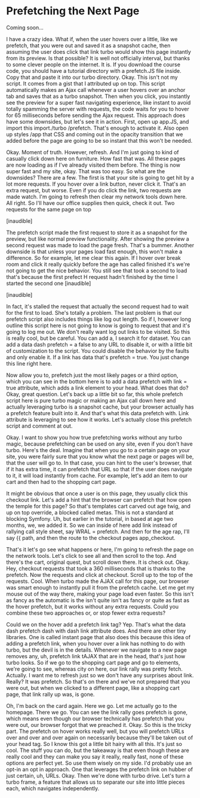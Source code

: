 # Prefetching the Next Page

Coming soon...

I have a crazy idea. What if, when the user hovers over a little, like we prefetch,
that you were out and saved it as a snapshot cache, then assuming the user does click
that link turbo would show this page instantly from its preview. Is that possible? It
is well not officially interval, but thanks to some clever people on the internet. It
is. If you download the course code, you should have a tutorial directory with a
prefetch.JS file inside. Copy that and paste it into our turbo directory. Okay. This
isn't not my script. It comes from a gist that I attributed up on top. This script
automatically makes an Ajax call whenever a user hovers over an anchor tab and saves
that as a turbo snapshot. Then when you click, you instantly see the preview for a
super fast navigating experience, like instant to avoid totally spamming the server
with requests, the code waits for you to hover for 65 milliseconds before sending the
Ajax request. This approach does have some downsides, but let's see it in action.
First, open up app.JS, and import this import./turbo /prefetch. That's enough to
activate it. Also open up styles /app that CSS and coming out in the opacity
transition that we added before the page are going to be so instant that this won't
be needed.

Okay. Moment of truth. However, refresh. And I'm just going to kind of casually click
down here on furniture. How fast that was. All these pages are now loading as if I've
already visited them before. The thing is now super fast and my site, okay. That was
too easy. So what are the downsides? There are a few. The first is that your site is
going to get hit by a lot more requests. If you hover over a link button, never click
it. That's an extra request, but worse. Even if you do click the link, two requests
are made watch. I'm going to refresh then clear my network tools down here. All
right. So I'll have our office supplies then quick, check it out. Two requests for
the same page on top

[inaudible]

The prefetch script made the first request to store it as a snapshot for the preview,
but like normal preview functionality. After showing the preview a second request was
made to load the page fresh. That's a bummer. Another downside is that unless your
pages load fast enough, this won't make a difference. So for example, let me clear
this again. If I hover over break room and click it really quickly before the age has
called finished it's we're not going to get the nice behavior. You still see that
took a second to load that's because the first prefect H request hadn't finished by
the time I started the second one [inaudible]

[inaudible]

In fact, it's stalled the request that actually the second request had to wait for
the first to load. She's totally a problem. The last problem is that our prefetch
script also includes things like log out length. So if I, however long outline this
script here is not going to know is going to request that and it's going to log me
out. We don't really want log out links to be visited. So this is really cool, but be
careful. You can add a, I search it for dataset. You can add a data dash prefetch = a
false to any URL to disable it, or with a little bit of customization to the script.
You could disable the behavior by the faults and only enable it. If a link has data
that's prefetch = true. You just change this line right here.

Now allow you to, prefetch just the most likely pages or a third option, which you
can see in the bottom here is to add a data prefetch with link = true attribute,
which adds a link element to your head. What does that do? Okay, great question.
Let's back up a little bit so far, this whole prefetch script here is pure turbo
magic or making an Ajax call down here and actually leveraging turbo is a snapshot
cache, but your browser actually has a prefetch feature built into it. And that's
what this data prefetch with. Link attribute is leveraging to see how it works. Let's
actually close this prefetch script and comment at out.

Okay. I want to show you how true prefetching works without any turbo magic, because
prefetching can be used on any site, even if you don't have turbo. Here's the deal.
Imagine that when you go to a certain page on your site, you were fairly sure that
you know what the next page or pages will be, that the user will go to. In that case,
you can hint to the user's browser, that if it has extra time, it can prefetch that
URL so that if the user does navigate to it, it will load instantly from cache. For
example, let's add an item to our cart and then had to the shopping cart page.

It might be obvious that once a user is on this page, they usually click this
checkout link. Let's add a hint that the browser can prefetch that how open the
temple for this page? So that's templates cart carved out age twig, and up on top
override, a blocked called metas. This is not a standard at blocking Symfony. Uh, but
earlier in the tutorial, in based at age two months, we, we added it. So we can
inside of here add link instead of rallying call style sheet, say WRAL = prefetch.
And then for the age rap, I'll say {{ path, and then the route to the checkout pages
app_checkout.

That's it let's go see what happens or here, I'm going to refresh the page on the
network tools. Let's click to see all and then scroll to the top. And there's the
cart, original quest, but scroll down there. It is check out. Okay. Hey, checkout
requests that took a 360 milliseconds that is thanks to the prefetch. Now the
requests and click at checkout. Scroll up to the top of the requests. Cool. When
turbo made the AJAX call for this page, our browser was smart enough to instantly
pull it from the prefetch cache. Let me get my mouse out of the way there, making
your page load even faster. So this isn't as fancy as the automatic is the isn't
quite isn't as fancy or quite as fast as the hover prefetch, but it works without any
extra requests. Could you combine these two approaches or, or stop fewer extra
requests?

Could we on the hover add a prefetch link tag? Yep. That's what the data dash
prefetch dash with dash link attribute does. And there are other tiny libraries. One
is called instant page that also does this because this idea of adding a prefetch
link, when you hover over a link has nothing to do with turbo, but the devil is in
the details. Whenever we navigate to a new page removes any, uh, prefetch link tAJAX
that are in the head, that's just how turbo looks. So if we go to the shopping cart
page and go to elements, we're going to see, whereas city on here, our link rally was
pretty fetch. Actually. I want me to refresh just so we don't have any surprises
about link. Really? It was prefetch. So that's on there and we've not prepared that
you were out, but when we clicked to a different page, like a shopping cart page,
that link rally up was, is gone.

Oh, I'm back on the card again. Here we go. Let me actually go to the homepage. There
we go. You can see the link rally goes prefetch is gone, which means even though our
browser technically has prefetch that you were out, our browser forgot that we
preached it. Okay. So this is the tricky part. The prefetch on hover works really
well, but you will prefetch URLs over and over and over again on necessarily because
they'll be taken out of your head tag. So I know this got a little bit hairy with all
this. It's just so cool. The stuff you can do, but the takeaway is that even though
these are really cool and they can make you say it really, really fast, none of these
options are perfect yet. So use them wisely on my side. I'd probably use an opt-in an
opt in approach. One that leverages the prefetch link on hubber of just certain, uh,
URLs. Okay. Then we're done with turbo drive. Let's turn a turbo frame, a feature
that allows us to separate our site into little pieces each, which navigates
independently.
